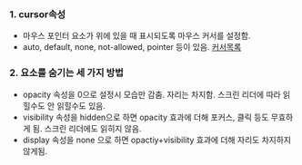 ### 1. cursor속성
- 마우스 포인터 요소가 위에 있을 때 표시되도록 마우스 커서를 설정함.
- auto, default, none, not-allowed, pointer 등이 있음. [커서목록](https://developer.mozilla.org/en-US/docs/Web/CSS/cursor)

### 2. 요소를 숨기는 세 가지 방법
- opacity 속성을 0으로 설정시 모습만 감춤. 자리는 차지함. 스크린 리더에 따라 읽힐수도 안 읽힐수도 있음.
- visibility 속성을 hidden으로 하면 opacity 효과에 더해 포커스, 클릭 등도 무효하게 됨. 스크린 리더에도 읽히지 않음.
- display 속성을 none 으로 하면 opactiy+visibility 효과에 더해 자리도 차지하지 않게됨.
